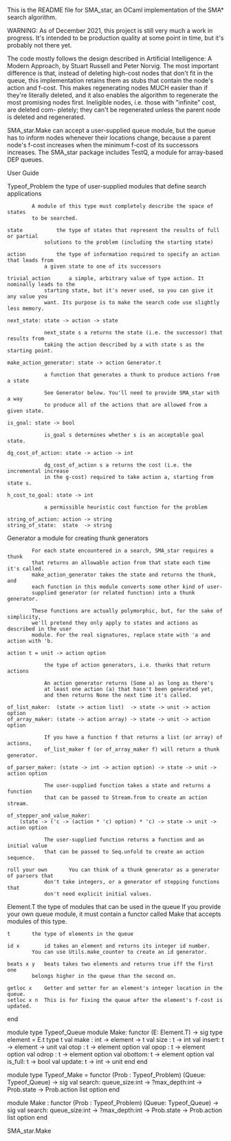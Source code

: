 
This is the README file for SMA_star, an OCaml implementation of the SMA* search algorithm.

WARNING: As of December 2021, this project is still very much a work in progress. 
It's intended to be production quality at some point in time, but it's probably not there yet.

The code mostly follows the design described in Artificial Intelligence: A Modern Approach, 
by Stuart Russell and Peter Norvig. The most important difference is that, instead of 
deleting high-cost nodes that don't fit in the queue, this implementation retains them as 
stubs that contain the node's action and f-cost. This makes regenerating nodes MUCH easier
than if they're literally deleted, and it also enables the algorithm to regenerate the most 
promising nodes first. Ineligible nodes, i.e. those with "infinite" cost, are deleted com-
pletely; they can't be regenerated unless the parent node is deleted and regenerated.

SMA_star.Make can accept a user-supplied queue module, but the queue has to inform nodes 
whenever their locations change, because a parent node's f-cost increases when the minimum 
f-cost of its successors increases. The SMA_star package includes TestQ, a module for 
array-based DEP queues.


User Guide


Typeof_Problem		the type of user-supplied modules that define search applications

			A module of this type must completely describe the space of states 
			to be searched.

	state			the type of states that represent the results of full or partial 
				solutions to the problem (including the starting state)

	action			the type of information required to specify an action that leads from 
				a given state to one of its successors

	trivial_action		a simple, arbitrary value of type action. It nominally leads to the
				starting state, but it's never used, so you can give it any value you 
				want. Its purpose is to make the search code use slightly less memory.

	next_state: state -> action -> state

				next_state s a returns the state (i.e. the successor) that results from 
				taking the action described by a with state s as the starting point.

	make_action_generator: state -> action Generator.t

				a function that generates a thunk to produce actions from a state

				See Generator below. You'll need to provide SMA_star with a way
				to produce all of the actions that are allowed from a given state.

	is_goal: state -> bool

				is_goal s determines whether s is an acceptable goal state.

	dg_cost_of_action: state -> action -> int

				dg_cost_of_action s a returns the cost (i.e. the incremental increase 
				in the g-cost) required to take action a, starting from state s.

	h_cost_to_goal: state -> int

				a permissible heuristic cost function for the problem

	string_of_action: action -> string
	string_of_state:  state  -> string


Generator		a module for creating thunk generators

			For each state encountered in a search, SMA_star requires a thunk 
			that returns an allowable action from that state each time it's called. 
			make_action_generator takes the state and returns the thunk, and 
			each function in this module converts some other kind of user- 
			supplied generator (or related function) into a thunk generator.

			These functions are actually polymorphic, but, for the sake of simplicity,
			we'll pretend they only apply to states and actions as described in the user 
			module. For the real signatures, replace state with 'a and action with 'b.

	action t = unit -> action option

				the type of action generators, i.e. thunks that return actions

				An action generator returns (Some a) as long as there's 
				at least one action (a) that hasn't been generated yet, 
				and then returns None the next time it's called.

	of_list_maker:  (state -> action list)  -> state -> unit -> action option
	of_array_maker: (state -> action array) -> state -> unit -> action option

				If you have a function f that returns a list (or array) of actions,
				of_list_maker f (or of_array_maker f) will return a thunk generator.

	of_parser_maker: (state -> int -> action option) -> state -> unit -> action option

				The user-supplied function takes a state and returns a function 
				that can be passed to Stream.from to create an action stream.

	of_stepper_and_value_maker:
		(state -> ('c -> (action * 'c) option) * 'c) -> state -> unit -> action option

				The user-supplied function returns a function and an initial value
				that can be passed to Seq.unfold to create an action sequence.

	roll your own		You can think of a thunk generator as a generator of parsers that
				don't take integers, or a generator of stepping functions that 
				don't need explicit initial values.


Element.T		the type of modules that can be used in the queue
			If you provide your own queue module, it must contain
			a functor called Make that accepts modules of this type.

	t		the type of elements in the queue

	id x		id takes an element and returns its integer id number.
			You can use Utils.make_counter to create an id generator. 

	beats x y	beats takes two elements and returns true iff the first one
			belongs higher in the queue than the second on.

	getloc x	Getter and setter for an element's integer location in the queue.	
	setloc x n	This is for fixing the queue after the element's f-cost is updated.

  end


module type Typeof_Queue
    module Make:
      functor (E: Element.T) ->
        sig
          type element = E.t
          type t
          val make : int -> element -> t
          val size : t -> int
          val insert: t -> element -> unit
          val otop  : t -> element option
          val opop  : t -> element option
          val odrop : t -> element option
          val obottom: t -> element option
          val is_full: t -> bool
          val update: t -> int -> unit
        end
end

module type Typeof_Make =
  functor (Prob : Typeof_Problem)
          (Queue: Typeof_Queue) ->
    sig
      val search:
        queue_size:int ->
        ?max_depth:int -> Prob.state -> Prob.action list option
    end

module Make :
  functor (Prob : Typeof_Problem)
          (Queue: Typeof_Queue) ->
    sig
      val search:
        queue_size:int ->
        ?max_depth:int -> Prob.state -> Prob.action list option
    end


SMA_star.Make